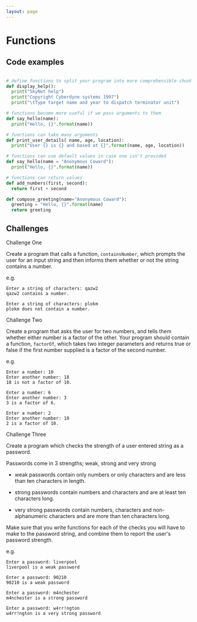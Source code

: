 ```yaml
---
layout: page
---
```


# Functions

## Code examples

```python

# define functions to split your program into more comprehensible chunks
def display_help():
  print("SkyNet help")
  print("Copyright Cyberdyne systems 1997")
  print("\tType target name and year to dispatch terminator unit")

# functions become more useful if we pass arguments to them
def say_hello(name):
  print("Hello, {}".format(name))

# functions can take many arguments
def print_user_details( name, age, location):
  print("User {} is {} and based at {}".format(name, age, location))

# functions can use default values in case one isn't provided
def say_hello(name = "Anonymous Coward"):
  print("Hello, {}".format(name))

# functions can return values
def add_numbers(first, second):
  return first + second

def compose_greeting(name="Anonymous Coward"):
  greeting = "Hello, {}".format(name)
  return greeting

```


## Challenges

<div class="card-panel flow-text" markdown="1">
<p class="card-title">Challenge One</p>

Create a program that calls a function, `containsNumber`, which prompts the user for an input
string and then informs them whether or not the string contains a number.

e.g.

```
Enter a string of characters: qazw2
qazw2 contains a number.

Enter a string of characters: plokm
plokm does not contain a number.
```

</div>

<div class="card-panel flow-text" markdown="1">
<p class="card-title">Challenge Two</p>

Create a program that asks the user for two numbers, and tells them whether either number is a factor of the other.
Your program should contain a function, `factorOf`, which takes two integer parameters and returns
true or false if the first number supplied is a factor of the second number.

e.g.

```
Enter a number: 10
Enter another number: 18
18 is not a factor of 10.

Enter a number: 6
Enter another number: 3
3 is a factor of 6.

Enter a number: 2
Enter another number: 10
2 is a factor of 10.

```

</div>

<div class="card-panel flow-text" markdown="1">
<p class="card-title">Challenge Three</p>

Create a program which checks the strength of a user entered string as a password.

Passwords come in 3 strengths; weak, strong and very strong

* weak passwords contain only numbers or only characters and are less than ten characters in length.

* strong passwords contain numbers and characters and are at least ten characters long.

* very strong passwords contain numbers, characters and non-alphanumeric characters
and are more than ten characters long.

Make sure that you write functions for each of the checks you will have to make to the password string,
and combine them to report the user's password strength.

e.g.

```
Enter a password: liverpool
liverpool is a weak password

Enter a password: 90210
90210 is a weak password

Enter a password: m4nchester
m4nchester is a strong password

Enter a password: w4rr!ngton
w4rr!ngton is a very strong password
```

</div>
